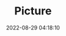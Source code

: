 ---
weight: 1
images:
- /images/edited/108.jpeg
title: Picture
date: 2022-08-29 04:18:10
tags: [luminarneo,work,ilce7m3,person,chair,tv]
---